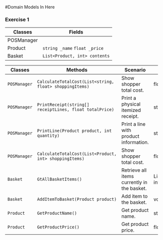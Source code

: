 #Domain Models In Here
### Exercise 1

| Classes | Fields |
|-|-|
| POSManager | |
| Product | `string _name` `float _price` |
| Basket | `List<Product, int> contents` |

| Classes			| Methods													| Scenario										| Outputs			|
|-------------------|-----------------------------------------------------------|-----------------------------------------------|-------------------|
| `POSManager`		| `CalculateTotalCost(List<string, float> shoppingItems) `	| Show shopper total cost.						| float				|
| `POSManager`		| `PrintReceipt(string[] receiptLines, float totalPrice)`	| Print a physical itemized receipt.			| string[]			|
| `POSManager`		| `PrintLine(Product product, int quantity)`				| Print a line with product information.		| string			|
| `POSManager`		| `CalculateTotalCost(List<Product, int> shoppingItems) `	| Show shopper total cost.						| float				|
| `Basket`			| `GtAllBasketItems()`										| Retrieve all items currently in the basket.	| List<Product, int>|
| `Basket`			| `AddItemToBasket(Product product)`						| Add item to the basket.						| void				|
| `Product`			| `GetProductName()`										| Get product name. 							| string			|
| `Product`			| `GetProductPrice()`										| Get product price. 							| float				|